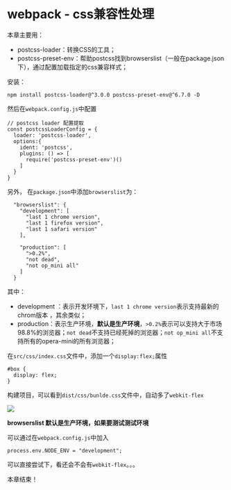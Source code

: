 # webpack - css兼容性处理



本章主要用：

- postcss-loader：转换CSS的工具；
- postcss-preset-env：帮助postcss找到browserslist（一般在package.json下），通过配置加载指定的css兼容样式；



安装：

`npm install postcss-loader@^3.0.0 postcss-preset-env@^6.7.0 -D`



然后在`webpack.config.js`中配置

```
// postcss loader 配置提取
const postcssLoaderConfig = {
  loader: 'postcss-loader',
  options:{
    ident: 'postcss',
    plugins: () => [
      require('postcss-preset-env')()
    ]
  }
}
```



另外， 在`package.json`中添加`browserslist`为：

```
  "browserslist": {
    "development": [
      "last 1 chrome version",
      "last 1 firefox version",
      "last 1 safari version"
    ],

    "production": [
      ">0.2%",
      "not dead",
      "not op_mini all"
    ]
  }
```



其中：

- development ：表示开发环境下，`last 1 chrome version`表示支持最新的chrom版本 ，其余类似；
- production：表示生产环境，**默认是生产环境**，`>0.2%`表示可以支持大于市场98.8%的浏览器；`not dead`不支持已经死掉的浏览器；`not op_mini all`不支持所有的opera-mini的所有浏览器；



在`src/css/index.css`文件中，添加一个`display:flex;`属性

```
#box {
  display: flex;
}
```



构建项目，可以看到`dist/css/bunlde.css`文件中，自动多了`webkit-flex`

![](https://i.loli.net/2021/04/03/SZ3kmAhU7vJx9fL.png)



**browserslist 默认是生产环境，如果要测试测试环境**



可以通过在`webpack.config.js`中加入

`process.env.NODE_ENV = "development";`



可以直接尝试下，看还会不会有`webkit-flex`。。。



本章结束！